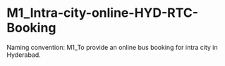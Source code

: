 # M1_Intra-city-online-HYD-RTC-Booking
Naming convention: M1_To provide an online bus booking for intra city in Hyderabad.
